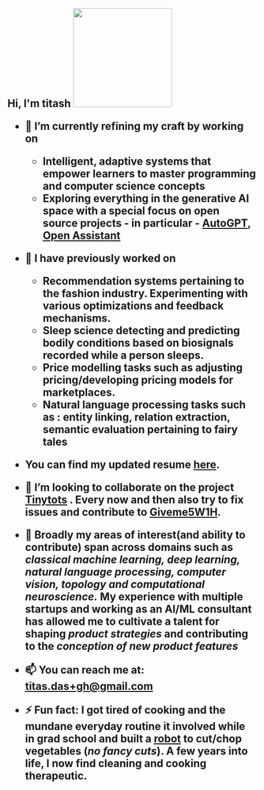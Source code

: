 <h2> Hi, I'm titash <img src="https://tenor.googleapis.com/v2/media?id=11102468890505013613&format=optimizedgif&client_key=tenor_web&appversion=browser-r20230614-2&access_token=ya29.a0AWY7CkmGbD4zY7-vjOcAEzg0aNLuN4sIEvxEGd66uXtmLDufsLph1UXLxpnwFZO5KgkLo7CxF7E3cZTgS6uDZfrCRhqIHDbgDWDxrxeSwOhJoiRlJMLAwcOTVFsZle8HPPCtAGgK5Ef1noBYJjcNNvRS120uaCgYKAZcSARASFQG1tDrp8NLWXhYZQ_s8812YZkoMfw0163&key=AIzaSyC-P6_qz3FzCoXGLk6tgitZo4jEJ5mLzD8" width="200" </h2>

- 🔭 I’m currently refining my craft by working on 
  * **Intelligent, adaptive systems** that empower learners to master programming and computer science concepts
  * Exploring everything in the **generative AI** space with a special focus on open source projects - in particular - [AutoGPT](https://github.com/Significant-Gravitas/Auto-GPT), [Open Assistant](https://github.com/LAION-AI/Open-Assistant)

- 🔭 I have previously worked on 
  * **Recommendation systems** pertaining to the fashion industry. Experimenting with various optimizations and feedback mechanisms.
  * **Sleep science** detecting and predicting bodily conditions based on biosignals recorded while a person sleeps.
  * **Price modelling** tasks such as adjusting pricing/developing pricing models for marketplaces. 
  * **Natural language processing** tasks such as : entity linking, relation extraction, semantic evaluation pertaining to fairy tales

- You can find my updated resume [here](https://drive.google.com/file/d/1Nhjeieht3FW-XXOJZF0SHjrv38CRDiGi/view?usp=sharing).

- 👯 I’m looking to collaborate on the project [Tinytots](https://github.com/TitasDas/Tinytots) . Every now and then also try to fix issues and contribute to [Giveme5W1H](https://github.com/fhamborg/Giveme5W1H). 
- 🌱 Broadly my areas of interest(and ability to contribute) span across domains such as ***classical machine learning, deep learning, natural language processing, computer vision, topology and computational neuroscience.*** My experience with multiple startups and working as an AI/ML consultant has allowed me to cultivate a talent for shaping ***product strategies*** and contributing to the ***conception of new product features***
- 📫 You can reach me at: titas.das+gh@gmail.com  




- ⚡ **Fun fact**: I got tired of cooking and the mundane everyday routine it involved while in grad school and built a [robot](https://sites.google.com/site/jullienor2014/homepage) to cut/chop vegetables (*no fancy cuts*). A few years into life, I now find cleaning and cooking therapeutic.



<!--
**TitasDas/TitasDas** is a ✨ _special_ ✨ repository because its `README.md` (this file) appears on your GitHub profile.

Here are some ideas to get you started:

- 🔭 I’m currently working on ...
- 🌱 I’m currently learning ...
- 👯 I’m looking to collaborate on ...
- 🤔 I’m looking for help with ...
- 💬 Ask me about ...
- 📫 How to reach me: ...
- 😄 Pronouns: ...
- ⚡ Fun fact: ...
-->
